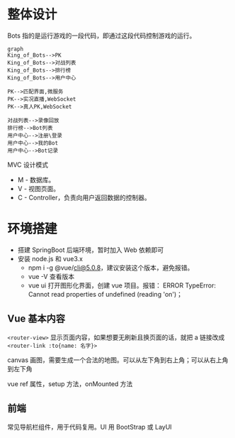 # 整体设计

Bots 指的是运行游戏的一段代码，即通过这段代码控制游戏的运行。

```mermaid
graph 
King_of_Bots-->PK
King_of_Bots-->对战列表
King_of_Bots-->排行榜
King_of_Bots-->用户中心

PK-->匹配界面,微服务
PK-->实况直播,WebSocket
PK-->真人PK,WebSocket

对战列表-->录像回放
排行榜-->Bot列表
用户中心-->注册\登录
用户中心-->我的Bot
用户中心-->Bot记录
```

MVC 设计模式

- M - 数据库。
- V - 视图页面。
- C - Controller，负责向用户返回数据的控制器。

# 环境搭建

- 搭建 SpringBoot 后端环境，暂时加入 Web 依赖即可
- 安装 node.js 和 vue3.x
    - npm i -g @vue/cli@5.0.8，建议安装这个版本，避免报错。
    - vue -V 查看版本
    - vue ui 打开图形化界面，创建 vue 项目。报错： ERROR  TypeError: Cannot read properties of undefined (reading 'on')；

## Vue 基本内容

`<router-view>` 显示页面内容，如果想要无刷新且换页面的话，就把 a 链接改成 `<router-link :to{name: 名字}>`

canvas 画图，需要生成一个合法的地图。可以从左下角到右上角；可以从右上角到左下角

vue ref 属性，setup 方法，onMounted 方法

## 前端

常见导航栏组件，用于代码复用。UI 用 BootStrap 或 LayUI